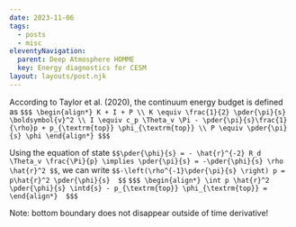 ```yaml
---
date: 2023-11-06
tags:
  - posts
  - misc
eleventyNavigation:
  parent: Deep Atmosphere HOMME
  key: Energy diagnostics for CESM
layout: layouts/post.njk
---
```



According to Taylor et al. (2020), the continuum energy budget is defined as
`$$$
\begin{align*}
K + I + P \\
K \equiv \frac{1}{2} \pder{\pi}{s} \boldsymbol{v}^2 \\
I \equiv c_p \Theta_v \Pi - \pder{\pi}{s}\frac{1}{\rho}p + p_{\textrm{top}} \phi_{\textrm{top}} \\
P \equiv \pder{\pi}{s} \phi
\end{align*}
$$$`

Using the equation of state `$$\pder{\phi}{s} = - \hat{r}^{-2} R_d \Theta_v \frac{\Pi}{p} \implies \pder{\pi}{s} = -\pder{\phi}{s} \rho \hat{r}^2 $$`,
we can write `$$-\left(\rho^{-1}\pder{\pi}{s} \right) p = p\hat{r}^2 \pder{\phi}{s}  $$`
`$$$
\begin{align*}
     \int p \hat{r}^2 \pder{\phi}{s} \intd{s} - p_{\textrm{top}} \phi_{\textrm{top}} = 
\end{align*} 
$$$`

Note: bottom boundary does not disappear outside of time derivative!
